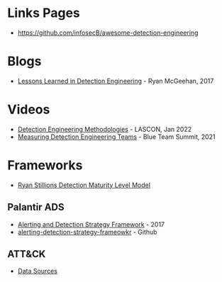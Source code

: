 # Links Pages
- https://github.com/infosecB/awesome-detection-engineering

# Blogs
- [Lessons Learned in Detection Engineering](https://medium.com/starting-up-security/lessons-learned-in-detection-engineering-304aec709856) - Ryan McGeehan, 2017 

# Videos
- [Detection Engineering Methodologies](https://www.youtube.com/watch?v=qy_0wGMJc9w&t=843s) - LASCON, Jan 2022
- [Measuring Detection Engineering Teams](https://www.youtube.com/watch?v=Dxccs8UDu6w&t=29s) - Blue Team Summit, 2021

# Frameworks
- [Ryan Stillions Detection Maturity Level Model](http://ryanstillions.blogspot.com/2014/04/the-dml-model_21.html)

## Palantir ADS
- [Alerting and Detection Strategy Framework](https://blog.palantir.com/alerting-and-detection-strategy-framework-52dc33722df2) - 2017
- [alerting-detection-strategy-frameowkr](https://github.com/palantir/alerting-detection-strategy-framework) - Github 

## ATT&CK
- [Data Sources](https://attack.mitre.org/datasources/)
